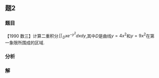 ## 题2
### 题目
【1990 数三】计算二重积分${\iint }_{D}x{e}^{-{y}^{2}}{dxdy}$,其中$D$是曲线$y = 4{x}^{2}$和$y = 9{x}^{2}$在第一象限所围成的区域.
### 分析

### 解
